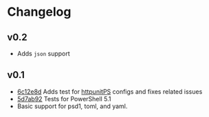 # Changelog

## v0.2

- Adds `json` support

## v0.1

- [6c12e8d](https://github.com/cdhunt/potel/commit/6c12e8d6dcce2c44b1c70232268217794dd89696) Adds test for [httpunitPS](https://github.com/cdhunt/httpunitPS) configs and fixes related issues
- [5d7ab92](https://github.com/cdhunt/potel/commit/5d7ab9264c52e8c02a13fd14aa37873000be9e26) Tests for PowerShell 5.1
- Basic support for psd1, toml, and yaml.
